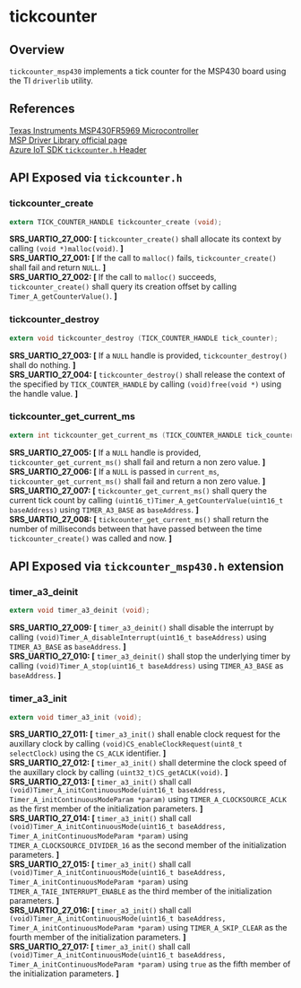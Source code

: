tickcounter
=============

## Overview
`tickcounter_msp430` implements a tick counter for the MSP430 board using the TI `driverlib` utility.



## References

[Texas Instruments MSP430FR5969 Microcontroller](http://www.ti.com/lit/pdf/slau367)  
[MSP Driver Library official page](http://www.ti.com/tool/mspdriverlib)  
[Azure IoT SDK `tickcounter.h` Header](https://github.com/Azure/azure-c-shared-utility/blob/master/inc/azure_c_shared_utility/tickcounter.h)  



## API Exposed via `tickcounter.h`


### tickcounter_create
```c
extern TICK_COUNTER_HANDLE tickcounter_create (void);
```

**SRS_UARTIO_27_000: [** `tickcounter_create()` shall allocate its context by calling `(void *)malloc(void)`. **]**  
**SRS_UARTIO_27_001: [** If the call to `malloc()` fails, `tickcounter_create()` shall fail and return `NULL`. **]**  
**SRS_UARTIO_27_002: [** If the call to `malloc()` succeeds, `tickcounter_create()` shall query its creation offset by calling `Timer_A_getCounterValue()`. **]**  


### tickcounter_destroy
```c
extern void tickcounter_destroy (TICK_COUNTER_HANDLE tick_counter);
```

**SRS_UARTIO_27_003: [** If a `NULL` handle is provided, `tickcounter_destroy()` shall do nothing. **]**  
**SRS_UARTIO_27_004: [** `tickcounter_destroy()` shall release the context of the specified by `TICK_COUNTER_HANDLE` by calling `(void)free(void *)` using the handle value. **]**  


### tickcounter_get_current_ms
```c
extern int tickcounter_get_current_ms (TICK_COUNTER_HANDLE tick_counter, tick_t * current_ms);
```

**SRS_UARTIO_27_005: [** If a `NULL` handle is provided, `tickcounter_get_current_ms()` shall fail and return a non zero value. **]**  
**SRS_UARTIO_27_006: [** If a `NULL` is passed in `current_ms`, `tickcounter_get_current_ms()` shall fail and return a non zero value. **]**  
**SRS_UARTIO_27_007: [** `tickcounter_get_current_ms()` shall query the current tick count by calling `(uint16_t)Timer_A_getCounterValue(uint16_t baseAddress)` using `TIMER_A3_BASE` as `baseAddress`. **]**  
**SRS_UARTIO_27_008: [** `tickcounter_get_current_ms()` shall return the number of milliseconds between that have passed between the time `tickcounter_create()` was called and now. **]**  



## API Exposed via `tickcounter_msp430.h` extension  


### timer_a3_deinit
```c
extern void timer_a3_deinit (void);
```

**SRS_UARTIO_27_009: [** `timer_a3_deinit()` shall disable the interrupt by calling `(void)Timer_A_disableInterrupt(uint16_t baseAddress)` using `TIMER_A3_BASE` as `baseAddress`. **]**  
**SRS_UARTIO_27_010: [** `timer_a3_deinit()` shall stop the underlying timer by calling `(void)Timer_A_stop(uint16_t baseAddress)` using `TIMER_A3_BASE` as `baseAddress`. **]**  


### timer_a3_init
```c
extern void timer_a3_init (void);
```

**SRS_UARTIO_27_011: [** `timer_a3_init()` shall enable clock request for the auxillary clock by calling `(void)CS_enableClockRequest(uint8_t selectClock)` using the `CS_ACLK` identifier. **]**  
**SRS_UARTIO_27_012: [** `timer_a3_init()` shall determine the clock speed of the auxillary clock by calling `(uint32_t)CS_getACLK(void)`. **]**  
**SRS_UARTIO_27_013: [** `timer_a3_init()` shall call `(void)Timer_A_initContinuousMode(uint16_t baseAddress, Timer_A_initContinuousModeParam *param)` using `TIMER_A_CLOCKSOURCE_ACLK` as the first member of the initialization parameters. **]**  
**SRS_UARTIO_27_014: [** `timer_a3_init()` shall call `(void)Timer_A_initContinuousMode(uint16_t baseAddress, Timer_A_initContinuousModeParam *param)` using `TIMER_A_CLOCKSOURCE_DIVIDER_16` as the second member of the initialization parameters. **]**  
**SRS_UARTIO_27_015: [** `timer_a3_init()` shall call `(void)Timer_A_initContinuousMode(uint16_t baseAddress, Timer_A_initContinuousModeParam *param)` using `TIMER_A_TAIE_INTERRUPT_ENABLE` as the third member of the initialization parameters. **]**  
**SRS_UARTIO_27_016: [** `timer_a3_init()` shall call `(void)Timer_A_initContinuousMode(uint16_t baseAddress, Timer_A_initContinuousModeParam *param)` using `TIMER_A_SKIP_CLEAR` as the fourth member of the initialization parameters. **]**  
**SRS_UARTIO_27_017: [** `timer_a3_init()` shall call `(void)Timer_A_initContinuousMode(uint16_t baseAddress, Timer_A_initContinuousModeParam *param)` using `true` as the fifth member of the initialization parameters. **]**  

